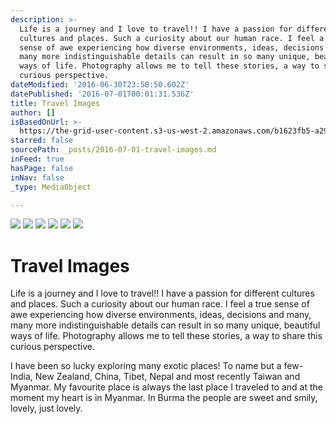 ```yaml
---
description: >-
  Life is a journey and I love to travel!! I have a passion for different
  cultures and places. Such a curiosity about our human race. I feel a true
  sense of awe experiencing how diverse environments, ideas, decisions and many,
  many more indistinguishable details can result in so many unique, beautiful
  ways of life. Photography allows me to tell these stories, a way to share this
  curious perspective.
dateModified: '2016-06-30T23:50:50.602Z'
datePublished: '2016-07-01T00:01:31.536Z'
title: Travel Images
author: []
isBasedOnUrl: >-
  https://the-grid-user-content.s3-us-west-2.amazonaws.com/b1623fb5-a297-49f0-91fa-3296949db398.jpg
starred: false
sourcePath: _posts/2016-07-01-travel-images.md
inFeed: true
hasPage: false
inNav: false
_type: MediaObject

---
```

![](https://imgflo.herokuapp.com/graph/vahj1ThiexotieMo/50d5d9d2643f7b3cf4518f59594f0f24/croprotate.jpg?cropheight=3841&cropwidth=5760&degrees=0&input=https%3A%2F%2Fthe-grid-user-content.s3-us-west-2.amazonaws.com%2Ff9858803-6aad-4532-9e3e-3f365f1ca1b9.jpg&x=0&y=0)
![](https://s3-us-west-2.amazonaws.com/the-grid-img/p/e193ea82a99774f87dc6e7d62480904f610c08cf.jpg)
![](https://s3-us-west-2.amazonaws.com/the-grid-img/p/c8e0df553025a86b28f5fcf2ae150808cc47a94f.jpg)
![](https://s3-us-west-2.amazonaws.com/the-grid-img/p/ffa6cea04e09722d590a442b417dc630a066935e.jpg)
![](https://s3-us-west-2.amazonaws.com/the-grid-img/p/9ced56d6e91ba1ff33b393dc89255f26b34e6d6a.jpg)
![](https://s3-us-west-2.amazonaws.com/the-grid-img/p/8f4e8519c3db7803fdec1e95c4d500d75ffeceee.jpg)

# Travel Images

Life is a journey and I love to travel!! I have a passion for different cultures and places. Such a curiosity about our human race. I feel a true sense of awe experiencing how diverse environments, ideas, decisions and many, many more indistinguishable details can result in so many unique, beautiful ways of life. Photography allows me to tell these stories, a way to share this curious perspective.

I have been so lucky exploring many exotic places! To name but a few- India, New Zealand, China, Tibet, Nepal and most recently Taiwan and Myanmar. My favourite place is always the last place I traveled to and at the moment my heart is in Myanmar. In Burma the people are sweet and smily, lovely, just lovely.